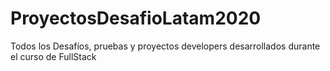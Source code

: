# ProyectosDesafioLatam2020
Todos los Desafíos, pruebas y proyectos developers desarrollados durante el curso de FullStack
